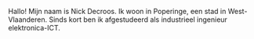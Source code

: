 Hallo! Mijn naam is Nick Decroos. Ik woon in Poperinge, een stad in West-Vlaanderen. Sinds kort ben ik afgestudeerd als industrieel ingenieur elektronica-ICT.
